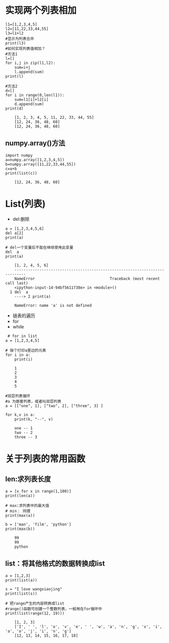 实现两个列表相加
===

```
l1=[1,2,3,4,5]
l2=[11,22,33,44,55]
l3=l1+l2
#显示为列表合并
print(l3)
#如何实现列表值相加？
#方法1
l=[]
for i,j in zip(l1,l2):
    sum=i+j
    l.append(sum)
print(l)

#方法2
d=[]
for i in range(0,len(l1)):
    sum=l1[i]+l2[i]
    d.append(sum)
print(d)
```

        [1, 2, 3, 4, 5, 11, 22, 33, 44, 55]
        [12, 24, 36, 48, 60]
        [12, 24, 36, 48, 60]
        
## numpy.array()方法
  ```
  import numpy
a=numpy.array([1,2,3,4,5])
b=numpy.array([11,22,33,44,55])
c=a+b
print(list(c))
```

        [12, 24, 36, 48, 60]

# List(列表)
* del:删除
```
a = [1,2,3,4,5,6]
del a[2]
print(a)

# del一个变量后不能在继续使用此变量
del  a
print(a)
```
        [1, 2, 4, 5, 6]
        ---------------------------------------------------------------------------
        NameError                                 Traceback (most recent call last)
        <ipython-input-14-94bf5611738e> in <module>()
      1 del  a
        ----> 2 print(a)

        NameError: name 'a' is not defined
        
 * 链表的遍历
 *  for
 *  while
```
 # for in list
a = [1,2,3,4,5]

# 挨个打印a里边的元素
for i in a:
    print(i)
```
        1
        2
        3
        4
        5
```
#双层列表循环
#a 为嵌套列表，或者叫双层列表
a = [["one", 1], ["two", 2], ["three", 3] ]

for k,v in a:
    print(k, "--", v)
```
        one -- 1
        two -- 2
        three -- 3


# 关于列表的常用函数
## len:求列表长度
```
a = [x for x in range(1,100)]
print(len(a))

# max:求列表中的最大值
# min： 同理
print(max(a))

b = ['man', 'film', 'python']
print(max(b))
```
        99
        99
        python
        
## list：将其他格式的数据转换成list
```
a = [1,2,3]
print(list(a))

s = "I love wangxiaojing"
print(list(s))

# 把range产生的内容转换成list
#range()函数可创建一个整数列表，一般用在for循环中
print(list(range(12, 19)))

```
        [1, 2, 3]
        ['I', ' ', 'l', 'o', 'v', 'e', ' ', 'w', 'a', 'n', 'g', 'x', 'i', 'a', 'o', 'j', 'i', 'n', 'g']
        [12, 13, 14, 15, 16, 17, 18]
